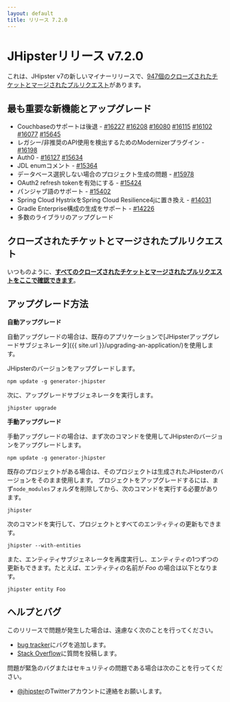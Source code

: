 ```yaml
---
layout: default
title: リリース 7.2.0
---
```


JHipsterリリース v7.2.0
==================

これは、JHipster v7の新しいマイナーリリースで、[947個のクローズされたチケットとマージされたプルリクエスト](https://github.com/jhipster/generator-jhipster/issues?q=milestone%3A7.2.0+is%3Aclosed)があります。


最も重要な新機能とアップグレード
-------------

- Couchbaseのサポートは後退 - [#16227](https://github.com/jhipster/generator-jhipster/pull/16227) [#16208](https://github.com/jhipster/generator-jhipster/pull/16208) [#16080](https://github.com/jhipster/generator-jhipster/pull/16080) [#16115](https://github.com/jhipster/generator-jhipster/pull/16115) [#16102](https://github.com/jhipster/generator-jhipster/pull/16102) [#16077](https://github.com/jhipster/generator-jhipster/pull/16077) [#15645](https://github.com/jhipster/generator-jhipster/pull/15645)
- レガシー/非推奨のAPI使用を検出するためのModernizerプラグイン - [#16198](https://github.com/jhipster/generator-jhipster/pull/16198)
- Auth0 - [#16127](https://github.com/jhipster/generator-jhipster/pull/16127) [#15634](https://github.com/jhipster/generator-jhipster/pull/15634)
- JDL enumコメント - [#15364](https://github.com/jhipster/generator-jhipster/pull/15364)
- データベース選択しない場合のプロジェクト生成の問題 - [#15978](https://github.com/jhipster/generator-jhipster/pull/15978)
- OAuth2 refresh tokenを有効にする - [#15424](https://github.com/jhipster/generator-jhipster/pull/15424)
- パンジャブ語のサポート - [#15402](https://github.com/jhipster/generator-jhipster/pull/15402)
- Spring Cloud HystrixをSpring Cloud Resilience4jに置き換え - [#14031](https://github.com/jhipster/generator-jhipster/issues/14031)
- Gradle Enterprise構成の生成をサポート - [#14226](https://github.com/jhipster/generator-jhipster/issues/14226)
- 多数のライブラリのアップグレード

クローズされたチケットとマージされたプルリクエスト
------------
いつものように、__[すべてのクローズされたチケットとマージされたプルリクエストをここで確認できます](https://github.com/jhipster/generator-jhipster/issues?q=milestone%3A7.2.0+is%3Aclosed)__。

アップグレード方法
------------

**自動アップグレード**

自動アップグレードの場合は、既存のアプリケーションで[JHipsterアップグレードサブジェネレータ]({{ site.url }}/upgrading-an-application/)を使用します。

JHipsterのバージョンをアップグレードします。

```
npm update -g generator-jhipster
```

次に、アップグレードサブジェネレータを実行します。

```
jhipster upgrade
```

**手動アップグレード**

手動アップグレードの場合は、まず次のコマンドを使用してJHipsterのバージョンをアップグレードします。

```
npm update -g generator-jhipster
```

既存のプロジェクトがある場合は、そのプロジェクトは生成されたJHipsterのバージョンをそのまま使用します。
プロジェクトをアップグレードするには、まず`node_modules`フォルダを削除してから、次のコマンドを実行する必要があります。

```
jhipster
```

次のコマンドを実行して、プロジェクトとすべてのエンティティの更新もできます。

```
jhipster --with-entities
```

また、エンティティサブジェネレータを再度実行し、エンティティの1つずつの更新もできます。たとえば、エンティティの名前が _Foo_ の場合は以下となります。

```
jhipster entity Foo
```


ヘルプとバグ
--------------

このリリースで問題が発生した場合は、遠慮なく次のことを行ってください。

- [bug tracker](https://github.com/jhipster/generator-jhipster/issues?state=open)にバグを追加します。
- [Stack Overflow](http://stackoverflow.com/tags/jhipster/info)に質問を投稿します。

問題が緊急のバグまたはセキュリティの問題である場合は次のことを行ってください。

- [@jhipster](https://twitter.com/jhipster)のTwitterアカウントに連絡をお願いします。
